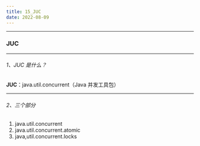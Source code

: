 ```yaml
---
title: 15_JUC
date: 2022-08-09
---
```


---

### JUC

---



###### 1、JUC 是什么？



**JUC**：java.util.concurrent（Java 并发工具包）

---



###### 2、三个部分



1. java.util.concurrent
2. java.util.concurrent.atomic
3. java,util.concurrent.locks

